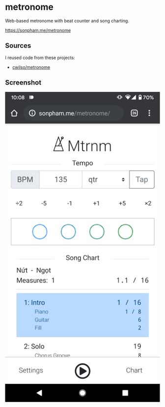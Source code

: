 # metronome
Web-based metronome with beat counter and song charting.

https://sonpham.me/metronome

## Sources

I reused code from these projects:

- [cwilso/metronome](https://github.com/cwilso/metronome)

## Screenshot

![screenshot](screenshot.png)
